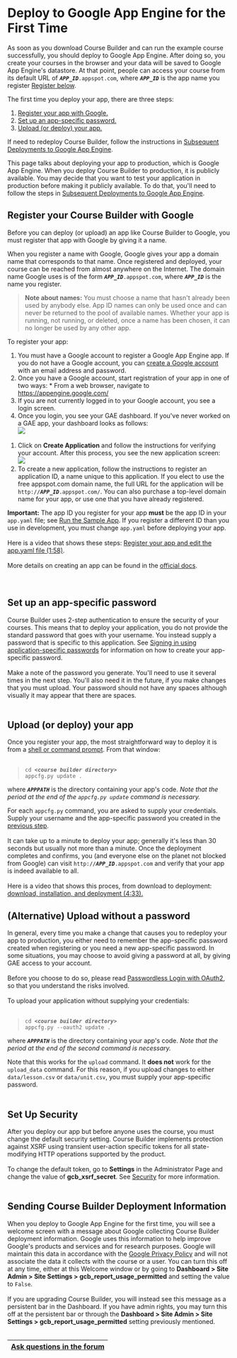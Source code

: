 <h1>Deploy to Google App Engine for the First Time </h1>



As soon as you download Course Builder and can run the example course successfully, you should deploy to Google App Engine. After doing so, you create your courses in the browser and your data will be saved to Google App Engine's datastore. At that point, people can access your course from its default URL of _**`APP_ID`**_`.appspot.com`, where  _**`APP_ID`**_ is the app name you register [Register below](#Register_your_app_with_Google.md).

The first time you deploy your app, there are three steps:

  1. [Register your app with Google.](#Register_your_app_(course)_with_Google.md)
  1. [Set up an app-specific password.](#Set_up_an_app-specific_password.md)
  1. [Upload (or deploy) your app.](#Upload_(or_deploy)_your_app.md)

If need to redeploy Course Builder, follow the instructions in [Subsequent Deployments to Google App Engine](DeployAgain.md).

This page talks about deploying your app to production, which is Google App Engine. When you deploy Course Builder to production, it is publicly available. You may decide that you want to test your application in production before making it publicly available. To do that, you'll need to follow the steps in [Subsequent Deployments to Google App Engine](DeployAgain.md).

## Register your Course Builder with Google ##
Before you can deploy (or upload) an app like Course Builder to Google, you must register that app with Google by giving it a name.

When you register a name with Google, Google gives your app a domain name that corresponds to that name. Once registered and deployed, your course can be reached from almost anywhere on the Internet. The domain name Google uses is of the form _**`APP_ID`**_`.appspot.com`, where _**`APP_ID`**_ is the name you register.

> <b>Note about names:</b> You must choose a name that hasn't already been used by anybody else.  App ID names can only be used once and can never be returned to the pool of available names. Whether your app is running, not running, or deleted, once a name has been chosen, it can no longer be used by any other app.

To register your app:

  1. You must have a Google account to register a Google App Engine app. If you do not have a Google account, you can [create a Google account](https://www.google.com/settings/account) with an email address and password.
  1. Once you have a Google account, start registration of your app in one of two ways:
    * From a web  browser, navigate to https://appengine.google.com/
  1. If you are not currently logged in to your Google account, you see a login screen.
  1. Once you login, you see your GAE dashboard. If you've never worked on a GAE app, your dashboard looks as follows:<br> <img src='http://wiki.course-builder.googlecode.com/git/images/dashboard.png' />
<ol><li>Click on <b>Create Application</b> and follow the instructions for verifying your account. After this process, you see the new application screen:<br> <img src='http://wiki.course-builder.googlecode.com/git/images/new-application.png' />
</li><li>To create a new application, follow the instructions to register an application ID, a name unique to this application. If you elect to use the free appspot.com domain name, the full URL for the application will be <code>http://</code><i><b><code>APP_ID</code></b></i><code>.appspot.com/</code>. You can also purchase a top-level domain name for your app, or use one that you have already registered.</li></ol>


<b>Important:</b> The app ID you register for your app <b>must</b> be the app ID in your <code>app.yaml</code> file; see <a href='GetCode#2._Decide_on_a_name_for_your_app.md'>Run the Sample App</a>. If you register a different ID than you use in development, you must change <code>app.yaml</code> before deploying your app.<br>
<br>
Here is a video that shows these steps: <a href='http://www.youtube.com/watch?v=_xpnfrqjuKU&feature=share&list=PLbTy14-ZMIDJGS1XLdYj3Nzrhfd6EDWJC'>Register your app and edit the app.yaml file (1:58)</a>.<br>
<br>
More details on creating an app can be found in the <a href='https://developers.google.com/appengine/docs/python/gettingstartedpython27/uploading'>official docs</a>.<br>
<br>
<br>
<h2>Set up an app-specific password</h2>

Course Builder uses 2-step authentication to ensure the security of your courses. This means that to deploy your application, you do not provide the standard password that goes with your username. You instead supply a password that is specific to this application. See <a href='http://support.google.com/accounts/bin/answer.py?hl=en&answer=185833'>Signing in using application-specific passwords</a> for information on how to create your app-specific password.<br>
<br>
Make a note of the password you generate. You'll need to use it several times in the next step. You'll also need it in the future, if you make changes that you must upload. Your password should not have any spaces although visually it may appear that there are spaces.<br>
<br>
<h2>Upload (or deploy) your app</h2>
Once you register your app, the most straightforward way to deploy it is from a <a href='http://code.google.com/p/gcb-x-03141590/wiki/FAQ#What%27s_a_%22shell_or_command_prompt%22?'>shell or command prompt</a>. From that window:<br>
<br>
<blockquote><code>cd </code><i><b><code>&lt;course builder directory&gt;</code></b></i><br>
<code>appcfg.py update .</code><br></blockquote>

where <i><b><code>APPPATH</code></b></i> is the directory containing your app's code. <i>Note that the period at the end of the <code>appcfg.py update</code> command is necessary.</i>

For each <code>appcfg.py</code> command, you are asked to supply your credentials. Supply your username and the app-specific password you created in the <a href='#Set_up_an_app-specific_password.md'>previous step</a>.<br>
<br>
It can take up to a minute to deploy your app; generally it's less than 30 seconds but usually not more than a minute. Once the deployment completes and confirms, you (and everyone else on the planet not blocked from Google) can visit <code>http://</code><i><b><code>APP_ID</code></b></i><code>.appspot.com</code> and verify that your app is indeed available to all.<br>
<br>
Here is a video that shows this proces, from download to deployment: <a href='http://www.youtube.com/watch?v=OtVd1komyGY&list=PLbTy14-ZMIDJGS1XLdYj3Nzrhfd6EDWJC'>download, installation, and deployment (4:33).</a>

<h2>(Alternative) Upload without a password</h2>

In general, every time you make a change that causes you to redeploy your app to production, you either need to remember the app-specific password created when registering or you need a new app-specific password. In some situations, you may choose to avoid giving a password at all, by giving GAE access to your account.<br>
<br>
Before you choose to do so, please read <a href='https://developers.google.com/appengine/docs/python/tools/uploadinganapp#oauth'>Passwordless Login with OAuth2</a>, so that you understand the risks involved.<br>
<br>
To upload your application without supplying your credentials:<br>
<br>
<blockquote><code>cd </code><i><b><code>&lt;course builder directory&gt;</code></b></i><br>
<code>appcfg.py --oauth2 update .</code></blockquote>

where <i><b><code>APPPATH</code></b></i> is the directory containing your app's code. <i>Note that the period at the end of the second command is necessary.</i>

Note that this works for the <code>upload</code> command. It <b>does not</b> work for the <code>upload_data</code> command. For this reason, if you upload changes to either <code>data/lesson.csv</code> or <code>data/unit.csv</code>, you must supply your app-specific password.<br>
<br>
<h2>Set Up Security</h2>
After you deploy our app but before anyone uses the course, you must change the default security setting. Course Builder implements protection against XSRF using transient user-action specific tokens for all state-modifying HTTP operations supported by the product.<br>
<br>
To change the default token, go to <b>Settings</b> in the Administrator Page and change the value of <b>gcb_xsrf_secret</b>. See <a href='AdminPage#Security.md'>Security</a> for more information.<br>
<br>
<h2>Sending Course Builder Deployment Information</h2>
When you deploy to Google App Engine for the first time, you will see a welcome screen with a message about Google collecting Course Builder deployment information. Google uses this information to help improve Google's products and services and for research purposes. Google will maintain this data in accordance with the  <a href='http://www.google.com/policies/privacy/'>Google Privacy Policy</a> and will not associate the data it collects with the course or a user. You can turn this off at any time, either at this Welcome window or by going to <b>Dashboard > Site Admin > Site Settings > gcb_report_usage_permitted</b> and setting the value to <code>False</code>.<br>
<br>
If you are upgrading Course Builder, you will instead see this message as a persistent bar in the Dashboard. If you have admin rights, you may turn this off at the persistent bar or through the <b>Dashboard > Site Admin > Site Settings > gcb_report_usage_permitted</b> setting previously mentioned.<br>
<br>
<table><thead><th> <a href='https://groups.google.com/forum/?fromgroups#!categories/course-builder-forum/customize-and-deploy-course-builder-code'>Ask questions in the forum</a> </th></thead><tbody>